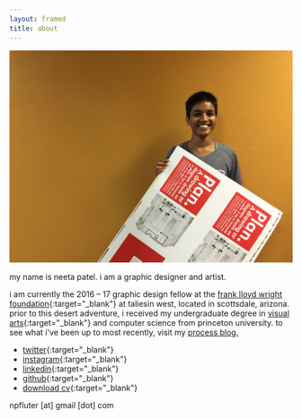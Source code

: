 ```yaml
---
layout: framed
title: about
---
```


<div class="framed about-image">
  <img src="/img/site/me.JPG">
</div>



my name is neeta patel. i am a graphic designer and artist.

i am currently the 2016 – 17 graphic design fellow at the [frank lloyd wright foundation](http://franklloydwright.org){:target="_blank"} at taliesin west, located in scottsdale, arizona. prior to this desert adventure, i received my undergraduate degree in [visual arts](http://vis.princeton.edu/){:target="_blank"} and computer science from princeton university. to see what i've been up to most recently, visit my [process blog.](/process)

* [twitter](http://twitter.com/npfluter){:target="_blank"}
* [instagram](http://instagram.com/npfluter/){:target="_blank"}
* [linkedin](https://www.linkedin.com/in/neetapatel17/){:target="_blank"}
* [github](https://github.com/neetapatel/){:target="_blank"}
* [download cv](/neeta_patel_cv.pdf){:target="_blank"}

npfluter [at] gmail [dot] com
